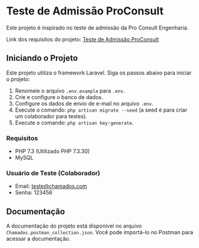 # Teste de Admissão ProConsult

Este projeto é inspirado no teste de admissão da Pro Consult Engenharia.

Link dos requisitos do projeto: [Teste de Admissão ProConsult](https://github.com/ProConsult-Dev/teste-admissao-proconsult)

## Iniciando o Projeto

Este projeto utiliza o framework Laravel. Siga os passos abaixo para iniciar o projeto:

1. Renomeie o arquivo `.env.example` para `.env`.
2. Crie e configure o banco de dados.
3. Configure os dados de envio de e-mail no arquivo `.env`.
4. Execute o comando: `php artisan migrate --seed` (a seed é para criar um colaborador para testes).
5. Execute o comando: `php artisan key:generate`.

### Requisitos

- PHP 7.3 (Utilizado PHP 7.3.30)
- MySQL

### Usuário de Teste (Colaborador)

- Email: teste@chamados.com
- Senha: 123456

## Documentação

A documentação do projeto está disponível no arquivo `Chamados.postman_collection.json`. Você pode importá-lo no Postman para acessar a documentação.
